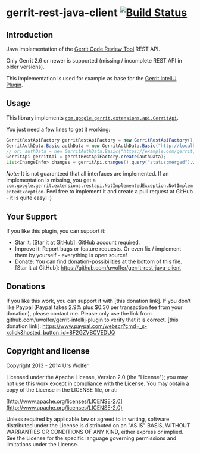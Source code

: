 gerrit-rest-java-client [![Build Status](https://travis-ci.org/uwolfer/gerrit-rest-java-client.svg?branch=master)](https://travis-ci.org/uwolfer/gerrit-rest-java-client)
======================

Introduction
-----------

Java implementation of the [Gerrit Code Review Tool] REST API.

Only Gerrit 2.6 or newer is supported (missing / incomplete REST API in older versions).

This implementation is used for example as base for the [Gerrit IntelliJ Plugin].

[Gerrit Code Review Tool]: http://code.google.com/p/gerrit/
[Gerrit IntelliJ Plugin]: https://github.com/uwolfer/gerrit-intellij-plugin


Usage
-------
This library implements <code>[com.google.gerrit.extensions.api.GerritApi]</code>. 

You just need a few lines to get it working:
```java
GerritRestApiFactory gerritRestApiFactory = new GerritRestApiFactory();
GerritAuthData.Basic authData = new GerritAuthData.Basic("http://localhost:8080");
// or: authData = new GerritAuthData.Basic("https://example.com/gerrit, "user", "password"");
GerritApi gerritApi = gerritRestApiFactory.create(authData);
List<ChangeInfo> changes = gerritApi.changes().query("status:merged").withLimit(10).get();
```

_Note:_ It is not guaranteed that all interfaces are implemented. If an implementation is missing, you get a
<code>com.google.gerrit.extensions.restapi.NotImplementedException.NotImplementedException</code>. Feel free to
implement it and create a pull request at GitHub - it is quite easy! :)

[com.google.gerrit.extensions.api.GerritApi]: https://gerrit.googlesource.com/gerrit/+/HEAD/gerrit-extension-api/src/main/java/com/google/gerrit/extensions/api/GerritApi.java


Your Support
------------
If you like this plugin, you can support it:
* Star it: [Star it at GitHub]. GitHub account required.
* Improve it: Report bugs or feature requests. Or even fix / implement them by yourself - everything is open source!
* Donate: You can find donation-possibilities at the bottom of this file.
[Star it at GitHub]: https://github.com/uwolfer/gerrit-rest-java-client


Donations
--------
If you like this work, you can support it with [this donation link]. If you don't like Paypal
(Paypal takes 2.9% plus $0.30 per transaction fee from your donation), please contact me.
Please only use the link from github.com/uwolfer/gerrit-intellij-plugin to verify that it is correct.
[this donation link]: https://www.paypal.com/webscr?cmd=_s-xclick&hosted_button_id=8F2GZVBCVEDUQ


Copyright and license
--------------------

Copyright 2013 - 2014 Urs Wolfer

Licensed under the Apache License, Version 2.0 (the "License");
you may not use this work except in compliance with the License.
You may obtain a copy of the License in the LICENSE file, or at:

  [http://www.apache.org/licenses/LICENSE-2.0](http://www.apache.org/licenses/LICENSE-2.0)

Unless required by applicable law or agreed to in writing, software
distributed under the License is distributed on an "AS IS" BASIS,
WITHOUT WARRANTIES OR CONDITIONS OF ANY KIND, either express or implied.
See the License for the specific language governing permissions and
limitations under the License.
